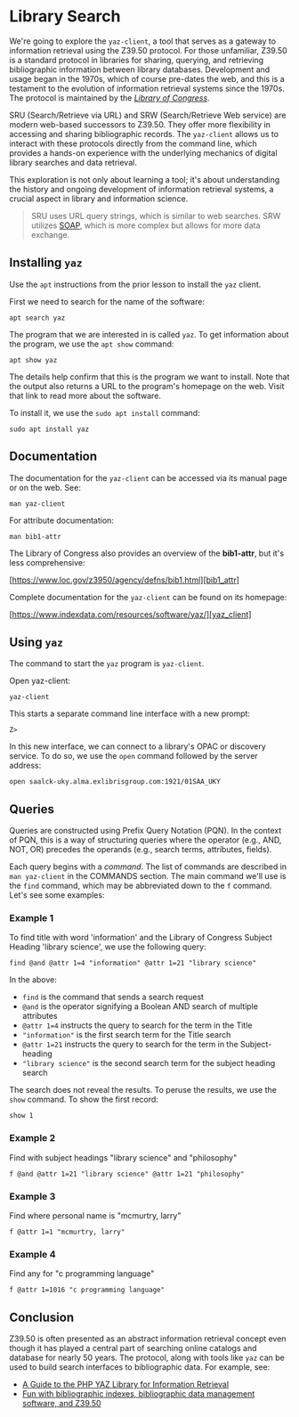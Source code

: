 # Library Search

We're going to explore the `yaz-client`,
a tool that serves
as a gateway to
information retrieval
using the Z39.50 protocol.
For those unfamiliar,
Z39.50 is a standard protocol
in libraries for
sharing, querying, and retrieving bibliographic information
between library databases.
Development and usage
began in the 1970s,
which of course pre-dates the web,
and this is a testament to the evolution of
information retrieval systems since the 1970s.
The protocol is maintained by the
[*Library of Congress*][locz3950].

SRU (Search/Retrieve via URL) and
SRW (Search/Retrieve Web service)
are modern web-based successors to Z39.50.
They offer more flexibility
in accessing and sharing bibliographic records.
The `yaz-client` allows us to interact
with these protocols
directly from the command line,
which provides a hands-on experience
with the underlying mechanics of
digital library searches and data retrieval.

This exploration is not
only about learning a tool;
it's about understanding the
history and ongoing development
of information retrieval systems,
a crucial aspect in
library and information science.

> SRU uses URL query strings, which is similar to web searches.
> SRW utilizes [SOAP][soap], which is more complex but allows for more data exchange.

## Installing `yaz`

Use the `apt` instructions
from the prior lesson
to install the `yaz` client.

First we need to search
for the name of the software:

```
apt search yaz
```

The program that we are
interested in is called `yaz`.
To get information about the program,
we use the `apt show` command:

```
apt show yaz
```

The details help confirm
that this is the program
we want to install.
Note that the output also
returns a URL to the program's
homepage on the web.
Visit that link to
read more about the software.

To install it,
we use the `sudo apt install` command:

```
sudo apt install yaz
```

## Documentation

The documentation for the
`yaz-client` can be accessed
via its manual page or on the web.
See:

```
man yaz-client
```

For attribute documentation:

```
man bib1-attr
```

The Library of Congress also
provides an overview of the **bib1-attr**,
but it's less comprehensive:

[https://www.loc.gov/z3950/agency/defns/bib1.html][bib1_attr]

Complete documentation for the
`yaz-client` can be found on its
homepage:

[https://www.indexdata.com/resources/software/yaz/][yaz_client]
## Using `yaz`

The command to start
the `yaz` program is
`yaz-client`.

Open yaz-client:

```
yaz-client
```

This starts a separate command line
interface with a new prompt:

```
Z>
```

In this new interface,
we can connect to a library's
OPAC or discovery service.
To do so,
we use  the `open` command
followed by the server address:

```
open saalck-uky.alma.exlibrisgroup.com:1921/01SAA_UKY
```

## Queries

Queries are constructed
using Prefix Query Notation (PQN).
In the context of PQN,
this is a way of structuring
queries where the operator
(e.g., AND, NOT, OR)
precedes the operands
(e.g., search terms, attributes, fields).

Each query begins with a *command*.
The list of commands are
described in `man yaz-client`
in the COMMANDS section.
The main command we'll use
is the `find` command,
which may be abbreviated
down to the `f` command.
Let's see some examples:

### Example 1

To find title with word
'information' and
the Library of Congress Subject Heading
'library science',
we use the following query:

```
find @and @attr 1=4 "information" @attr 1=21 "library science"
```

In the above:

- `find` is the command that sends a search request
- `@and` is the operator signifying a Boolean AND search of multiple attributes
- `@attr 1=4` instructs the query to search for the term in the Title
- `"information"` is the first search term for the Title search
- `@attr 1=21` instructs the query to search for the term in the Subject-heading
- `"library science"` is the second search term for the subject heading search

The search does not reveal the results.
To peruse the results,
we use the `show` command.
To show the first record:

```
show 1
```

### Example 2

Find with subject headings "library science" and "philosophy"

```
f @and @attr 1=21 "library science" @attr 1=21 "philosophy"
```

### Example 3

Find where personal name is "mcmurtry, larry"

```
f @attr 1=1 "mcmurtry, larry"
```

### Example 4

Find any for "c programming language"

```
f @attr 1=1016 "c programming language"
```

## Conclusion

Z39.50 is often presented as an abstract
information retrieval concept
even though it has played a central
part of searching online catalogs and database
for nearly 50 years.
The protocol,
along with tools like `yaz`
can be used to build
search interfaces to bibliographic data.
For example,
see:

- [A Guide to the PHP YAZ Library for Information Retrieval](https://reintech.io/blog/guide-to-php-yaz-library-information-retrieval)
- [Fun with bibliographic indexes, bibliographic data management software, and Z39.50](https://sites.nd.edu/emorgan/2013/11/fun/)

[locz3950]:https://www.loc.gov/z3950/agency/
[soap]:https://en.wikipedia.org/wiki/SOAP
[bib1_attr]:https://www.loc.gov/z3950/agency/defns/bib1.html
[yaz_client]:https://www.indexdata.com/resources/software/yaz/
